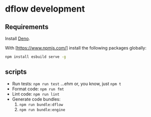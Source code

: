 # dflow development

## Requirements

Install [Deno](https://deno.land/).

With [https://www.npmjs.com/] install the following packages globally:

```bash
npm install esbuild serve -g
```

## scripts

- Run tests: `npm run test` ...ehm or, you know, just `npm t`
- Format code: `npm run fmt`
- Lint code: `npm run lint`
- Generate code bundles:
  1. `npm run bundle:dflow`
  2. `npm run bundle:engine`
